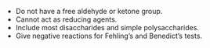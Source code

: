 - Do not have a free aldehyde or ketone group.
- Cannot act as reducing agents.
- Include most disaccharides and simple polysaccharides.
- Give negative reactions for Fehling’s and Benedict’s tests.